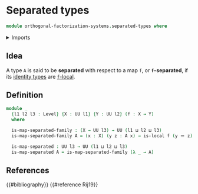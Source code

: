 # Separated types

```agda
module orthogonal-factorization-systems.separated-types where
```

<details><summary>Imports</summary>

```agda
open import foundation.identity-types
open import foundation.universe-levels

open import orthogonal-factorization-systems.types-local-at-maps
```

</details>

## Idea

A type `A` is said to be **separated** with respect to a map `f`, or
**`f`-separated**, if its [identity types](foundation-core.identity-types.md)
are [`f`-local](orthogonal-factorization-systems.types-local-at-maps.md).

## Definition

```agda
module _
  {l1 l2 l3 : Level} {X : UU l1} {Y : UU l2} (f : X → Y)
  where

  is-map-separated-family : (X → UU l3) → UU (l1 ⊔ l2 ⊔ l3)
  is-map-separated-family A = (x : X) (y z : A x) → is-local f (y ＝ z)

  is-map-separated : UU l3 → UU (l1 ⊔ l2 ⊔ l3)
  is-map-separated A = is-map-separated-family (λ _ → A)
```

## References

{{#bibliography}} {{#reference Rij19}}
